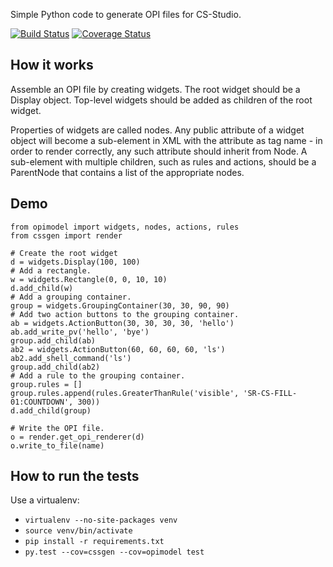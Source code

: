 Simple Python code to generate OPI files for CS-Studio.

[![Build Status](https://travis-ci.org/willrogers/cssgen.svg?branch=master)](https://travis-ci.org/willrogers/cssgen)
[![Coverage Status](https://coveralls.io/repos/github/willrogers/cssgen/badge.svg?branch=master)](https://coveralls.io/github/willrogers/cssgen?branch=master)


## How it works

Assemble an OPI file by creating widgets.  The root widget should be a Display object.  Top-level widgets should be added as children of the root widget.

Properties of widgets are called nodes.  Any public attribute of a widget object will become a sub-element in XML with the attribute as tag name - in order to render correctly, any such attribute should inherit from Node.  A sub-element with multiple children, such as rules and actions, should be a ParentNode that contains a list of the appropriate nodes.

## Demo

    from opimodel import widgets, nodes, actions, rules
    from cssgen import render

    # Create the root widget
    d = widgets.Display(100, 100)
    # Add a rectangle.
    w = widgets.Rectangle(0, 0, 10, 10)
    d.add_child(w)
    # Add a grouping container.
    group = widgets.GroupingContainer(30, 30, 90, 90)
    # Add two action buttons to the grouping container.
    ab = widgets.ActionButton(30, 30, 30, 30, 'hello')
    ab.add_write_pv('hello', 'bye')
    group.add_child(ab)
    ab2 = widgets.ActionButton(60, 60, 60, 60, 'ls')
    ab2.add_shell_command('ls')
    group.add_child(ab2)
    # Add a rule to the grouping container.
    group.rules = []
    group.rules.append(rules.GreaterThanRule('visible', 'SR-CS-FILL-01:COUNTDOWN', 300))
    d.add_child(group)

    # Write the OPI file.
    o = render.get_opi_renderer(d)
    o.write_to_file(name)

## How to run the tests

Use a virtualenv:

* `virtualenv --no-site-packages venv`
* `source venv/bin/activate`
* `pip install -r requirements.txt`
* `py.test --cov=cssgen --cov=opimodel test`
